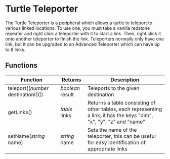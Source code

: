 # Turtle Teleporter

The Turtle Teleporter is a peripheral which allows a turtle to teleport to various linked locations. To use one, you
 must take a vanilla redstone repeater and right click a teleporter with it to start a link. Then, right click it onto 
 another teleporter to finish the link. Teleporters normally only have one link, but it can be upgraded to an Advanced 
 Teleporter which can have up to 8 links.

## Functions
| Function | Returns | Description |
|----------|---------|-------------|
|teleport([_number_ destinationID])|_boolean_ result|Teleports to the given destination|
|getLinks()|_table_ links|Returns a table consisting of other tables, each representing a link; it has the keys "dim", "x", "y", "z" and "name"|
|setName(_string_ name)|_string_ name|Sets the name of the teleporter, this can be useful for easy identification of appropriate links|